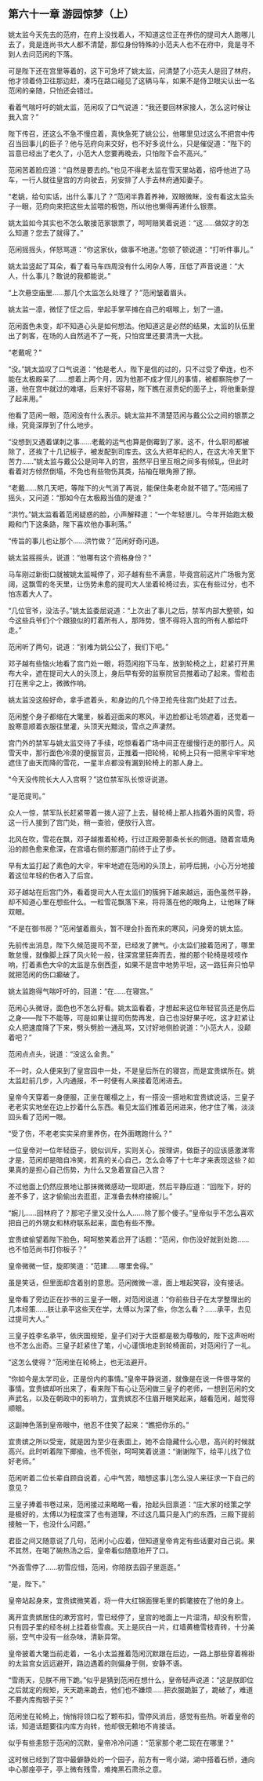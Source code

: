 ## 第六十一章 **游园惊梦（上）**

姚太监今天先去的范府，在府上没找着人，不知道这位正在养伤的提司大人跑哪儿去了，竟是连尚书大人都不清楚，那位身份特殊的小范夫人也不在府中，竟是寻不到人去问范闲的下落。

可是陛下还在宫里等着的，这下可急坏了姚太监，问清楚了小范夫人是回了林府，他才领着侍卫往那边赶，凑巧在路口碰见了这辆马车，如果不是侍卫眼尖认出一名范闲的亲随，只怕还会错过。

看着气喘吁吁的姚太监，范闲叹了口气说道：“我还要回林家接人，怎么这时候让我入宫？”

陛下传召，还这么不急不慢应着，真快急死了姚公公，他哪里见过这么不把宫中传召当回事儿的臣子？他与范府向来交好，也不好多说什么，只是催促道：“陛下的旨意已经出了老久了，小范大人您要再晚去，只怕陛下会不高兴。”

范闲苦着脸应道：“自然是要去的。”也见不得老太监在雪天里站着，招呼他进了马车，一行人就往皇宫的方向驶去，另安排了人手去林府通知妻子。

“老姚，给句实话，出什么事儿了？”范闲半靠着养神，双眼微眯，没有看这太监头子一眼，范府向来把这些太监喂的极饱，所以他也懒得再递什么银票。

姚太监如今其实也不怎么敢接范家银票了，呵呵赔笑着说道：“这……做奴才的怎么知道？您去了就得了。”

范闲摇摇头，佯怒骂道：“你这家伙，做事不地道。”忽顿了顿说道：“打听件事儿。”

姚太监竖起了耳朵，看了看马车四周没有什么闲杂人等，压低了声音说道：“大人，什么事儿？敢说的我都能说。”

“上次悬空庙里……那几个太监怎么处理了？”范闲皱着眉头。

姚太监一凛，微怔了怔之后，举起手掌平摊在自己的咽喉上，划了一道。

范闲面色未变，却不知道心头是如何想法。他知道这是必然的结果，太监的队伍里出了刺客，在场的人自然逃不了一死，只怕宫里还要清洗一大批。

“老戴呢？”

“没。”姚太监叹了口气说道：“他是老人，陛下是信的过的，只不过受了牵连，也不能在太极殿呆了……想着上两个月，因为他那不成才侄儿的事情，被都察院参了一道，他在宫中就过的难堪，后来好不容易，陛下瞧在淑贵妃的面子上，将他重新提了起来用。”

他看了范闲一眼，范闲没有什么表示。姚太监并不清楚范闲与戴公公之间的银票之缘，究竟深厚到了什么地步。

“没想到又遇着谋刺之事……老戴的运气也算是倒霉到了家。这不，什么职司都被除了，还挨了十几记板子，被发配到司库去。这么大把年纪的人，在这大冷天里下苦力……”姚太监与戴公公是同年入的宫，虽然平日里互相之间多有倾轧，但此时看着对方倾然倒塌，不免也有些物伤其类，拈袖在眼角擦了擦。

“老戴……熬几天吧，等陛下的火气消了再说，能保住条老命就不错了。”范闲摇了摇头，又问道：“那如今在太极殿当值的是谁？”

“洪竹。”姚太监看着范闲疑惑的脸，小声解释道：“一个年轻崽儿。今年开始跑太极殿和门下这条路，陛下喜欢他办事利落。”

“传旨的事儿也让那个……洪竹做？”范闲好奇问道。

姚太监摇摇头，说道：“他哪有这个资格身份？”

马车刚过新街口就被姚太监喊停了，邓子越有些不满意，毕竟宫前这片广场极为宽阔，这飘雪的冬天里，让伤势未愈的提司大人坐着轮椅过去，实在有些过分，也不怕冻着大人了。

“几位官爷，没法子。”姚太监委屈说道：“上次出了事儿之后，禁军内部大整顿，如今这些兵爷们个个跟狼似的盯着所有人，那阵势，恨不得将入宫的所有人都给吓走。”

范闲听了两句，说道：“别难为姚公公了，我们下吧。”

邓子越有些恼火地看了宫门处一眼，将范闲抱下马车，放到轮椅之上，赶紧打开黑布大伞，遮在提司大人的头顶上，身后早有旁的监察院官员推着动了起来。雪粒击打在黑伞之上，微微作响。

姚太监没这般好命，拿手遮着头，和身边的几个侍卫抢先往宫门处赶了过去。

范闲整个身子都缩在大氅里，躲着迎面来的寒风，半边脸都让毛领遮着，还觉着一股寒意顺着衣服往里灌，头顶天光黯淡，雪点之声凄然。

宫门外的禁军与姚太监交待了手续，吃惊看着广场中间正在缓慢行走的那行人。风雪天中，那行面色冷漠的便服官员，正推着一把轮椅，轮椅上只有一把黑伞牢牢地遮住了由天而降的雪花，一星半点都没有漏到轮椅上的那人身上。

“今天没传院长大人入宫啊？”这位禁军队长惊讶说道。

“是范提司。”

众人一惊，禁军队长赶紧带着一拨人迎了上去，替轮椅上那人挡着外面的风雪，将这一行人接到了宫门处，稍一查验，便放行入宫。

北风在吹，雪花在飘，邓子越推着轮椅，行过正殿旁那条长长的侧道。随着宫墙角沿的颜色愈来愈深，在宫墙右侧的那道门前终于止了步。

早有太监打起了素色的大伞，牢牢地遮在范闲的头顶上，前呼后拥，小心万分地接着这位年轻的伤者入了后宫。

邓子越站在后宫门外，看着提司大人在太监们的簇拥下越来越远，面色虽然平静，却不知道心里在想些什么。一粒雪花飘落下来，将将落在他的眼角上，让他眯了眯双眼。

“不是在御书房？”范闲皱着眉头，暂不理会扑面而来的寒风，问身旁的姚太监。

先前传出消息，陛下久候范提司不至，已经发了脾气。小太监们接着范闲了，哪里敢怠慢，就像脚上踩了风火轮一般，往深宫里狂奔而去，推的那个轮椅是吱吱作响，打着素色大伞的太监是东倒西歪，如果不是宫中地势平坦，这一路狂奔只怕早就把范闲的伤口癫破了。

姚太监跑得气喘吁吁的，回道：“在……在寝宫。”

范闲心头微讶，面色也不怎么好看。姚太监看着，才想起来这位年轻官员还是伤后之身——陛下不能等，可是如果让提司伤势再发，自己也没好果子吃，这才赶紧让众人把速度降了下来，劈头劈脸一通乱骂，又讨好地侧脸说道：“小范大人，没颠着吧？”

范闲点点头，说道：“没这么金贵。”

不一时，众人便来到了皇宫园中一处，不是皇后所在的寝宫，而是宜贵嫔所在。姚太监赶前几步，入内通报，不一时便有人来接着范闲进去。

皇帝今天穿着一身便服，正坐在暖榻之上，有一搭没一搭地和宜贵嫔说话，三皇子老老实实地坐在边上抄着什么东西。看见太监们推着范闲进来，他才住了嘴，淡淡回头看了范闲一眼。

“受了伤，不老老实实呆府里养伤，在外面瞎跑什么？”

一位皇帝对一位年轻臣子，貌似训斥，实则关心，按理讲，做臣子的应该感激涕零才是，范闲却是暗自冷笑，若真的关心自己，怎么会等了十七年才来表现这些？如果真的是担心自己伤势，为什么又急着宣自己入宫？

不过他面上仍然应景地让那抹微微感动一现即逝，然后平静应道：“回陛下，好的差不多了，这才偷偷出去逛逛，正准备去林府接婉儿。”

“婉儿……回林府了？那宅子里又没什么人……除了那个傻子。”皇帝似乎不怎么喜欢把自己的外甥女和林府联系起来，面色有些不豫。

宜贵嫔偷望着陛下脸色，呵呵憨笑着岔开了话题：“范闲，你伤没好就到处跑……也不怕范尚书打你板子？”

皇帝微微一怔，旋即笑道：“范建……哪里舍得。”

虽是笑话，但里面却含着别的意思。范闲微微一凛，面上堆起笑容，没有接话。

皇帝看了旁边正在抄书的三皇子一眼，对范闲说道：“你前些日子在太学整理出的几本经策……朕让承平这些天在学，太傅以为深了些，你怎么看？……承平，去见过提司大人。”

三皇子姓李名承平，依庆国规矩，皇子们对于大臣都是极为尊敬的，陛下这声吩咐也不怎么出奇。三皇子赶紧住了笔，小心谨慎地走到轮椅面前，对范闲行了一礼。

“这怎么使得？”范闲坐在轮椅上，也无法避开。

“你如今是太学司业，正是份内的事情。”皇帝平静说道，就像是在说一件很寻常的事情。宜贵嫔却听出来了，看来陛下有心让范闲做三皇子的老师，一想到范闲的文声武名，以及在朝政中的影响力，宜贵嫔忍不住眉开眼笑起来，越看范闲，越觉得顺眼。

这副神色落到皇帝眼中，他忍不住笑了起来：“瞧把你乐的。”

宜贵嫔之所以受宠，就是因为至少在表面上，她不会隐藏什么心思，高兴的时候就高兴。此时听着陛下揶揄，也不慌张，呵呵笑着说道：“谢谢陛下，给平儿找了位好老师。”

范闲听着二位长辈自顾自说着，心中气苦，暗想这事儿怎么没人来征求一下自己的意见？

三皇子捧着书卷过来，范闲接过来略略一看，抬起头回禀道：“庄大家的经策之学是极好的，太傅以为程度深了也有道理，不过这几篇只是入门的东西，三殿下提前接触一下，也没什么问题。”

君臣之间又随意说了几句，范闲小心应着，但知道皇帝肯定有些话要对自己说。果不其然，在喝了碗热汤之后，皇帝看似随意地开了口。

“外面雪停了……初雪应惜，范闲，你陪朕去园子里逛逛。”

“是，陛下。”

皇帝站起身来，宜贵嫔微笑着，将一件大红锦面狸毛里的鹤氅披在了他的身上。

离开宜贵嫔居住的漱芳宫时，雪已经停了，皇宫的地面上一片湿清，却没有积雪，只有园子里的经冬树上挂着些雪痕。天上是灰白一片，红墙黄檐雪枝青砖，十分美丽，空气中没有一丝杂味，清新异常。

皇帝披着大氅当前走着，一名小太监推着范闲沉默跟在后边，一路上那些穿着棉褂的太监宫女远远避开，路边遇着的则偏身于侧，安静不语。

“雪雨天，见朕不用下跪。”似乎是猜到范闲在想什么，皇帝轻声说道：“这是朕即位之后就定的规矩，天天跪来跪去，他们也不嫌烦……把衣服跪脏了，跪破了，难道不要内库掏银子买？”

范闲坐在轮椅上，悄悄将领口松了颗布扣，雪停风消后，感觉有些热。听着皇帝的话，知道话题要往内库方向转，他却很无赖地不肯接话。

似乎有些恚怒于范闲的沉默，皇帝冷冷问道：“范家那个老二现在在哪里？”

这时候已经到了宫中最僻静处的一个园子，前方有一弯小湖，湖中搭着石桥，通向中心那座亭子，亭上微有残雪，难掩黑石肃杀之意。


